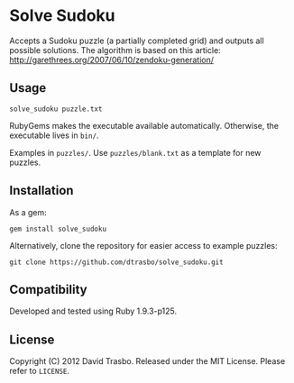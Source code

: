 Solve Sudoku
============

Accepts a Sudoku puzzle (a partially completed grid) and outputs all possible solutions. The algorithm is based on this article: http://garethrees.org/2007/06/10/zendoku-generation/

Usage
-----

`solve_sudoku puzzle.txt`

RubyGems makes the executable available automatically. Otherwise,
the executable lives in `bin/`.

Examples in `puzzles/`. Use `puzzles/blank.txt` as a template for new
puzzles.

Installation
------------

As a gem:

`gem install solve_sudoku`

Alternatively, clone the repository for easier access to example
puzzles:

`git clone https://github.com/dtrasbo/solve_sudoku.git`

Compatibility
-------------

Developed and tested using Ruby 1.9.3-p125.

License
-------

Copyright (C) 2012 David Trasbo. Released under the MIT License. Please
refer to `LICENSE`.

